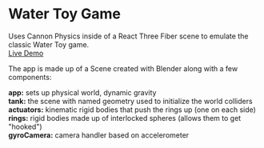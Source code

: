# Water Toy Game

Uses Cannon Physics inside of a React Three Fiber scene to emulate the classic Water Toy game.   
[Live Demo](http://daveseidman.github.io/watertoy/)

The app is made up of a Scene created with Blender along with a few components:

**app:** sets up physical world, dynamic gravity  
**tank:** the scene with named geometry used to initialize the world colliders  
**actuators:** kinematic rigid bodies that push the rings up (one on each side)  
**rings:** rigid bodies made up of interlocked spheres (allows them to get "hooked")  
**gyroCamera:** camera handler based on accelerometer  

